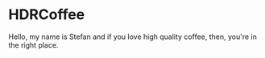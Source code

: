 # HDRCoffee

Hello, my name is Stefan and if you love high quality coffee, then,
you're in the right place.
